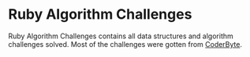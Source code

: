 # Ruby Algorithm Challenges

Ruby Algorithm Challenges contains all data structures and algorithm challenges solved. Most of the challenges were gotten from [CoderByte](http://coderbyte.com/).
